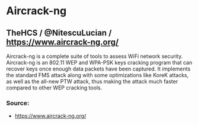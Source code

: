 # Aircrack-ng
## TheHCS / @NitescuLucian / https://www.aircrack-ng.org/

Aircrack-ng is a complete suite of tools to assess WiFi network security.
Aircrack-ng is an 802.11 WEP and WPA-PSK keys cracking program that can recover keys once enough data packets have been captured. It implements the standard FMS attack along with some optimizations like KoreK attacks, as well as the all-new PTW attack, thus making the attack much faster compared to other WEP cracking tools.

### Source:
* https://www.aircrack-ng.org/
